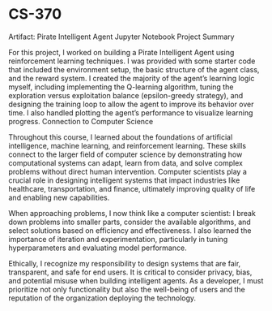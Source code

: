 # CS-370
Artifact: Pirate Intelligent Agent Jupyter Notebook
Project Summary

For this project, I worked on building a Pirate Intelligent Agent using reinforcement learning techniques. I was provided with some starter code that included the environment setup, the basic structure of the agent class, and the reward system. I created the majority of the agent’s learning logic myself, including implementing the Q-learning algorithm, tuning the exploration versus exploitation balance (epsilon-greedy strategy), and designing the training loop to allow the agent to improve its behavior over time. I also handled plotting the agent’s performance to visualize learning progress.
Connection to Computer Science

Throughout this course, I learned about the foundations of artificial intelligence, machine learning, and reinforcement learning. These skills connect to the larger field of computer science by demonstrating how computational systems can adapt, learn from data, and solve complex problems without direct human intervention. Computer scientists play a crucial role in designing intelligent systems that impact industries like healthcare, transportation, and finance, ultimately improving quality of life and enabling new capabilities.

When approaching problems, I now think like a computer scientist: I break down problems into smaller parts, consider the available algorithms, and select solutions based on efficiency and effectiveness. I also learned the importance of iteration and experimentation, particularly in tuning hyperparameters and evaluating model performance.

Ethically, I recognize my responsibility to design systems that are fair, transparent, and safe for end users. It is critical to consider privacy, bias, and potential misuse when building intelligent agents. As a developer, I must prioritize not only functionality but also the well-being of users and the reputation of the organization deploying the technology.
